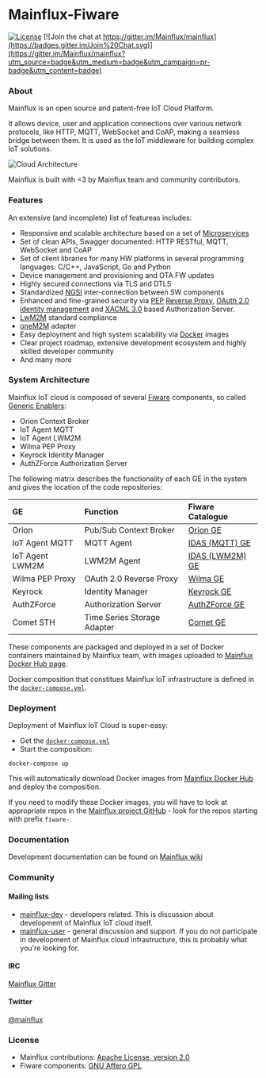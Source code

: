 # Mainflux-Fiware

[![License](https://img.shields.io/badge/license-Apache%20v2.0-blue.svg)](LICENSE) [![Join the chat at https://gitter.im/Mainflux/mainflux](https://badges.gitter.im/Join%20Chat.svg)](https://gitter.im/Mainflux/mainflux?utm_source=badge&utm_medium=badge&utm_campaign=pr-badge&utm_content=badge)

### About
Mainflux is an open source and patent-free IoT Cloud Platform.

It allows device, user and application connections over various network protocols, like HTTP, MQTT, WebSocket and CoAP, making a seamless bridge between them. It is used as the IoT middleware for building complex IoT solutions.

![Cloud Architecture](https://github.com/Mainflux/mainflux-doc/blob/master/img/cloudArchitecture.jpg)

Mainflux is built with <3 by Mainflux team and community contributors.

### Features
An extensive (and incomplete) list of featureas includes:
- Responsive and scalable architecture based on a set of [Microservices](https://en.wikipedia.org/wiki/Microservices)
- Set of clean APIs, Swagger documented: HTTP RESTful, MQTT, WebSocket and CoAP
- Set of client libraries for many HW platforms in several programming languages: C/C++, JavaScript, Go and Python
- Device management and provisioning and OTA FW updates
- Highly secured connections via TLS and DTLS
- Standardized [NGSI](http://technical.openmobilealliance.org/Technical/technical-information/release-program/current-releases/ngsi-v1-0) inter-connection between SW components
- Enhanced and fine-grained security via [PEP](http://forge.fiware.org/plugins/mediawiki/wiki/fiware/index.php/FIWARE.OpenSpecification.Security.PEP_Proxy_Generic_Enabler) [Reverse Proxy](https://en.wikipedia.org/wiki/Reverse_proxy), [OAuth 2.0](http://oauth.net/2/) [identity management](https://en.wikipedia.org/wiki/Identity_management) and [XACML 3.0](https://www.oasis-open.org/committees/tc_home.php?wg_abbrev=xacml) based Authorization Server.
- [LwM2M](http://goo.gl/rHjLZQ) standard compliance
- [oneM2M](http://www.onem2m.org/) adapter
- Easy deployment and high system scalability via [Docker](https://www.docker.com/) images
- Clear project roadmap, extensive development ecosystem and highly skilled developer community
- And many more

### System Architecture
Mainflux IoT cloud is composed of several [Fiware](https://www.fiware.org/) components, so called [Generic Enablers](http://catalogue.fiware.org/enablers?page=1):
- Orion Context Broker
- IoT Agent MQTT
- IoT Agent LWM2M
- Wilma PEP Proxy
- Keyrock Identity Manager
- AuthZForce Authorization Server

The following matrix describes the functionality of each GE in the system and gives the location of the code repositories:

| GE               | Function                |  Fiware Catalogue |
| :--------------- |:------------------------| :---------------- |
| Orion            | Pub/Sub Context Broker  |  [Orion GE](http://catalogue.fiware.org/enablers/publishsubscribe-context-broker-orion-context-broker)|
| IoT Agent MQTT   | MQTT Agent              | [IDAS (MQTT) GE](http://catalogue.fiware.org/enablers/backend-device-management-idas/creating-instances)|
| IoT Agent LWM2M  | LWM2M Agent             | [IDAS (LWM2M) GE](http://catalogue.fiware.org/enablers/backend-device-management-idas/creating-instances)|
| Wilma PEP Proxy  | OAuth 2.0 Reverse Proxy | [Wilma GE](http://catalogue.fiware.org/enablers/pep-proxy-wilma)|
| Keyrock          | Identity Manager        | [Keyrock GE](http://catalogue.fiware.org/enablers/identity-management-keyrock)|
| AuthZForce       | Authorization Server    | [AuthZForce GE](http://catalogue.fiware.org/enablers/authorization-pdp-authzforce)|
| Comet STH        | Time Series Storage Adapter | [Comet GE](https://github.com/telefonicaid/fiware-sth-comet)|


These components are packaged and deployed in a set of Docker containers maintained by Mainflux team, with images uploaded to [Mainflux Docker Hub page](https://hub.docker.com/u/mainflux/).

Docker composition that constitues Mainflux IoT infrastructure is defined in the [`docker-compose.yml`](https://github.com/Mainflux/mainflux-fiware/blob/master/docker-compose.yml).

### Deployment
Deployment of Mainflux IoT Cloud is super-easy:
- Get the [`docker-compose.yml`](https://github.com/Mainflux/mainflux-fiware/blob/master/docker-compose.yml)
- Start the composition:
```
docker-compose up
```
This will automatically download Docker images from [Mainflux Docker Hub](https://hub.docker.com/u/mainflux/) and deploy the composition.

If you need to modify these Docker images, you will have to look at appropriate repos in the [Mainflux project GitHub](https://github.com/Mainflux) - look for the repos starting with prefix `fiware-`.

### Documentation
Development documentation can be found on [Mainflux wiki](https://github.com/Mainflux/mainflux-fiware/wiki)

### Community
#### Mailing lists
- [mainflux-dev](https://groups.google.com/forum/#!forum/mainflux-dev) - developers related. This is discussion about development of Mainflux IoT cloud itself.
- [mainflux-user](https://groups.google.com/forum/#!forum/mainflux-user) - general discussion and support. If you do not participate in development of Mainflux cloud infrastructure, this is probably what you're looking for.

#### IRC
[Mainflux Gitter](https://gitter.im/Mainflux/mainflux?utm_source=badge&utm_medium=badge&utm_campaign=pr-badge&utm_content=badge)

#### Twitter
[@mainflux](https://twitter.com/mainflux)

### License
- Mainflux contributions: [Apache License, version 2.0](http://www.apache.org/licenses/LICENSE-2.0)
- Fiware components: [GNU Affero GPL](http://www.gnu.org/licenses/why-affero-gpl.en.html)
